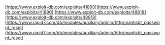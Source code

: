 [https://www.exploit-db.com/exploits/41890](https://www.exploit-db.com/exploits/41890)
[https://www.exploit-db.com/exploits/48818](https://www.exploit-db.com/exploits/48818)
[https://www.rapid7.com/db/modules/auxiliary/admin/http/mantisbt_password_reset](https://www.rapid7.com/db/modules/auxiliary/admin/http/mantisbt_password_reset)
